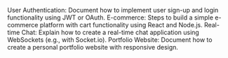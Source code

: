 User Authentication: Document how to implement user sign-up and login functionality using JWT or OAuth.
E-commerce: Steps to build a simple e-commerce platform with cart functionality using React and Node.js.
Real-time Chat: Explain how to create a real-time chat application using WebSockets (e.g., with Socket.io).
Portfolio Website: Document how to create a personal portfolio website with responsive design.
